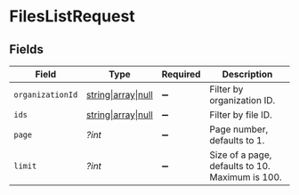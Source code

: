 # FilesListRequest


## Fields

| Field                                                                                   | Type                                                                                    | Required                                                                                | Description                                                                             |
| --------------------------------------------------------------------------------------- | --------------------------------------------------------------------------------------- | --------------------------------------------------------------------------------------- | --------------------------------------------------------------------------------------- |
| `organizationId`                                                                        | [string\|array\|null](../../Models/Operations/FilesListQueryParamOrganizationIDFilter.md) | :heavy_minus_sign:                                                                      | Filter by organization ID.                                                              |
| `ids`                                                                                   | [string\|array\|null](../../Models/Operations/FileIDFilter.md)                          | :heavy_minus_sign:                                                                      | Filter by file ID.                                                                      |
| `page`                                                                                  | *?int*                                                                                  | :heavy_minus_sign:                                                                      | Page number, defaults to 1.                                                             |
| `limit`                                                                                 | *?int*                                                                                  | :heavy_minus_sign:                                                                      | Size of a page, defaults to 10. Maximum is 100.                                         |